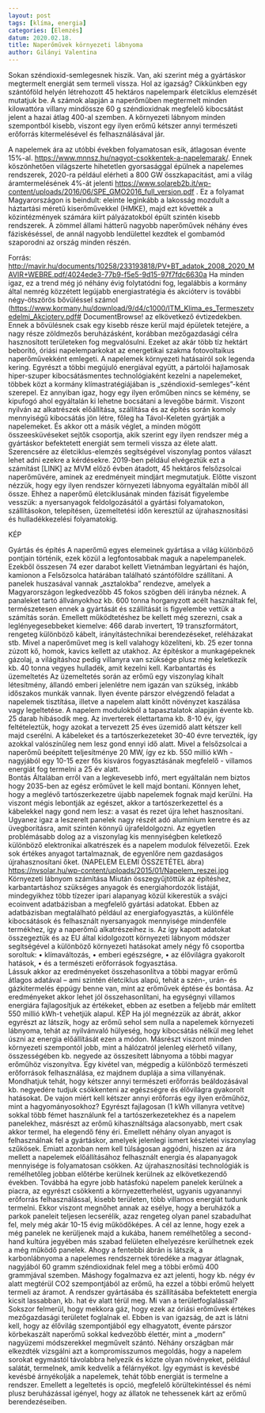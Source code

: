 ```yaml
---
layout: post
tags: [klíma, energia]
categories: [Elemzés]
datum: 2020.02.18.
title: Naperőművek környezeti lábnyoma 
author: Gilányi Valentina
---
```


Sokan széndioxid-semlegesnek hiszik. Van, aki szerint még a gyártáskor megtermelt energiát sem termeli vissza. Hol az igazság? Cikkünkben egy szántóföld helyén létrehozott 45 hektáros napelempark életciklus elemzését mutatjuk be. A számok alapján a naperőműben megtermelt minden kilowattóra villany mindössze 60 g széndioxidnak megfelelő kibocsátást jelent a hazai átlag 400-al szemben. A környezeti lábnyom minden szempontból kisebb, viszont egy ilyen erőmű kétszer annyi természeti erőforrás kitermelésével és felhasználásával jár. 

A napelemek ára az utóbbi években folyamatosan esik, átlagosan évente 15%-al. https://www.mnnsz.hu/nagyot-csokkentek-a-napelemarak/. Ennek köszönhetően világszerte hihetetlen gyorsasággal épülnek a napelemes rendszerek, 2020-ra például elérheti a 800 GW összkapacitást, ami a világ áramtermelésének 4%-át jelenti https://www.solareb2b.it/wp-content/uploads/2016/06/SPE_GMO2016_full_version.pdf . Ez a folyamat Magyarországon is beindult:  eleinte leginkább a lakosság mozdult a háztartási méretű kiserőművekkel (HMKE), majd ezt követték a közintézmények számára kiírt pályázatokból épült szintén kisebb rendszerek. A zömmel állami hátterű nagyobb naperőművek néhány éves fáziskéséssel, de annál nagyobb lendülettel kezdtek el gombamód szaporodni az ország minden részén. 

Forrás: http://mavir.hu/documents/10258/233193818/PV+BT_adatok_2008_2020_MAVIR+WEBRE.pdf/4024ede3-77b9-f5e5-9d15-97f7fdc6630a
Ha minden igaz, ez a trend még jó néhány évig folytatódni fog, legalábbis a kormány által nemrég közzétett legújabb energiastratégia és akcióterv is további négy-ötszörös  bővüléssel számol (https://www.kormany.hu/download/9/d4/c1000/ITM_Klima_es_Termeszetvedelmi_Akcioterv.pdf# DocumentBrowse! az elkövetkező évtizedekben. Ennek a bővülésnek csak egy kisebb része kerül majd épületek tetejére, a nagy része zöldmezős beruházásként, korábban mezőgazdasági célra hasznosított területeken fog megvalósulni. Ezeket az akár több tíz hektárt beborító, óriási napelemparkokat az energetikai szakma fotovoltaikus naperőművekként emlegeti. 
A napelemek környezeti hatásairól sok legenda kering. Egyrészt a többi megújuló energiával együtt, a pártolói hajlamosak hiper-szuper kibocsátásmentes technológiaként kezelni a napelemeket, többek közt a kormány klímastratégiájában is „széndioxid-semleges”-ként szerepel. Ez annyiban igaz, hogy egy ilyen erőműben nincs se kémény, se kipufogó ahol egyáltalán ki lehetne bocsátani a levegőbe bármit. Viszont nyilván az alkatrészek előállítása, szállítása és az építés során komoly mennyiségű kibocsátás jön létre, főleg ha Távol-Keleten gyártják a napelemeket. És akkor ott a másik véglet, a minden mögött összeesküvéseket sejtők csoportja, akik szerint egy ilyen rendszer még a gyártáskor befektetett energiát sem termeli vissza az élete alatt. 
Szerencsére az életciklus-elemzés segítségével viszonylag pontos választ lehet adni ezekre a kérdésekre. 2019-ben például elvégeztük ezt a számítást [LINK] az MVM előző évben átadott, 45 hektáros felsőzsolcai naperőművére, aminek az eredményeit mindjárt megmutatjuk. Előtte viszont nézzük, hogy egy ilyen rendszer környezeti lábnyoma egyáltalán miből áll össze. Ehhez a naperőmű életciklusának minden fázisát figyelembe vesszük: a nyersanyagok feldolgozásától a gyártási folyamatokon, szállításokon, telepítésen, üzemeltetési időn keresztül az újrahasznosítási és hulladékkezelési folyamatokig. 

KÉP

Gyártás és építés
A naperőmű egyes elemeinek gyártása a világ különböző pontjain történik, ezek közül a legfontosabbak maguk a napelempanelek. Ezekből összesen 74 ezer darabot kellett Vietnámban legyártani és hajón, kamionon a Felsőzsolca határában található szántóföldre szállítani. A panelek huszasával vannak „asztalokba” rendezve, amelyek a Magyarországon legkedvezőbb 45 fokos szögben déli irányba néznek. A panaleket tartó állványokhoz kb. 600 tonna horganyzott acélt használtak fel, természetesen ennek a gyártását és szállítását is figyelembe vettük a számítás során. Emellett működtetéshez be kellett még szerezni, csak a leglényegesebbeket kiemelve: 466 darab invertert, 19 transzformátort, rengeteg különböző kábelt, irányítástechnikai berendezéseket, reléházakat  stb. Mivel a naperőművet meg is kell valahogy közelíteni, kb. 25 ezer tonna zúzott kő, homok, kavics kellett az utakhoz. Az építéskor a munkagépeknek gázolaj, a világításhoz pedig villanyra van szüksége plusz még keletkezik kb. 40 tonna vegyes hulladék, amit kezelni kell. 
Karbantartás és üzemeltetés
Az üzemeltetés során az erőmű egy viszonylag kihalt létesítmény, állandó emberi jelenlétre nem igazán van szükség, inkább időszakos munkák vannak. Ilyen évente párszor elvégzendő feladat a napelemek tisztítása, illetve a napelem alatt kinőtt növényzet kaszálása vagy legeltetése. A napelem modulokból a tapasztalatok alapján évente kb. 25 darab hibásodik meg. Az inverterek élettartama kb. 8-10 év, így feltételeztük, hogy azokat a tervezett 25 éves üzemidő alatt kétszer kell majd cserélni. A kábeleket és a tartószerkezeteket 30-40 évre tervezték, így azokkal valószínűleg nem lesz gond ennyi idő alatt. Mivel a felsőzsolcai a naperőmű beépített teljesítménye 20 MW, így ez kb. 550 millió kWh - nagyjából egy 10-15 ezer fős kisváros fogyasztásának megfelelő - villamos energiát fog termelni a 25 év alatt.  
Bontás
Általában erről van a legkevesebb infó, mert egyáltalán nem biztos hogy 2035-ben az egész erőművet le kell majd bontani. Könnyen lehet, hogy a meglévő tartószerkezetre újabb napelemek fognak majd kerülni. Ha viszont mégis lebontják az egészet, akkor a tartószerkezettel és a kábelekkel nagy gond nem lesz: a vasat és rezet újra lehet hasznosítani. Ugyanez igaz a leszerelt panelek nagy részét adó alumínium keretre és az üvegborításra, amit szintén könnyű újrafeldolgozni. Az egyetlen problémásabb dolog az a viszonylag kis mennyiségben keletkező különböző elektronikai alkatrészek és a napelem modulok félvezetői. Ezek sok értékes anyagot tartalmaznak, de egyenlőre nem gazdaságos újrahasznosítani őket. 
(NAPELEM ELEMI ÖSSZETÉTEL ábra)  https://nvsolar.hu/wp-content/uploads/2015/01/Napelem_reszei.jpg 
Környezeti lábnyom számítása
Miután összegyűjtöttük az építéshez, karbantartáshoz szükséges anyagok és energiahordozók listáját, mindegyikhez több tízezer ipari alapanyag közül kikerestük a svájci ecoinvent adatbázisban a megfelelő gyártási adatokat. Ebben az adatbázisban megtalálható például az energiafogyasztás, a különféle kibocsátások és felhasznált nyersanyagok mennyisége mindenféle termékhez, így a naperőmű alkatrészeihez is. Az így kapott adatokat összegeztük és az EU által kidolgozott környezeti lábnyom módszer segítségével a különböző környezeti hatásokat amely négy fő csoportba soroltuk:
    • klímaváltozás, 
    • emberi egészségre, 
    • az élővilágra gyakorolt hatások,
    • és a természeti erőforrások fogyasztása.   
Lássuk akkor az eredményeket összehasonlítva a többi magyar erőmű átlagos adatával – ami szintén életciklus alapú, tehát a szén-, urán- és gázkitermelés éppúgy benne van, mint az erőművek éptése és bontása. Az eredményeket akkor lehet jól összehasonlítani, ha egységnyi villamos energiára fajlagosítjuk az értékeket, ebben az esetben a feljebb már említett 550 millió kWh-t vehetjük alapul.
KÉP
Ha jól megnézzük az ábrát, akkor egyrészt az látszik, hogy az erőmű sehol sem nulla a napelemek környezeti lábnyoma, tehát az nyilvánvaló hülyeség, hogy kibocsátás nélkül meg lehet úszni az energia előállítását ezen a módon. Másrészt viszont minden környezeti szempontól jobb, mint a hálózatról jelenleg elérhető villany, összességében kb. negyede az összesített lábnyoma a többi magyar erőműhöz viszonyítva. Egy kivétel van, mégpedig a különböző természeti erőforrások felhasználása, ez majdnem duplája a sima villanyénak. 
Mondhatjuk tehát, hogy kétszer annyi természeti erőforrás beáldozásával kb. negyedére tudjuk csökkenteni az egészségre és élővilágra gyakorolt hatásokat.
De vajon miért kell kétszer annyi erőforrás egy ilyen erőműhöz, mint a hagyományosokhoz? Egyrészt fajlagosan (1 kWh villanyra vetítve) sokkal több fémet használunk fel a tartószerkezetekhez és a napelem panelekhez, másrészt az erőmű kihasználtsága alacsonyabb, mert csak akkor termel, ha elegendő fény éri. Emellett néhány olyan anyagot is felhasználnak fel a gyártáskor, amelyek jelenlegi ismert készletei viszonylag szűkösek. 
Emiatt azonban nem kell túlságosan aggódni, hiszen az ára mellett a napelemek előállításához felhasznált energia és alapanyagok mennyisége is folyamatosan csökken. 
Az újrahasznosítási technológiák is remélhetőleg jobban előtérbe kerülnek kerülnek az elkövetkezendő években. Továbbá ha egyre jobb hatásfokú napelem panelek kerülnek a piacra, az egyrészt csökkenti a környezetterhelést, ugyanis ugyanannyi erőforrás felhasználással, kisebb területen, több villamos energiát tudunk termelni. Ekkor viszont megnőhet annak az esélye, hogy a beruházók a parkok paneleit teljesen lecserélik, azaz rengeteg olyan panel szabadulhat fel, mely még akár 10-15 évig működőképes. A cél az lenne, hogy ezek a még panelek ne kerüljenek majd a kukába, hanem remélhetőleg a second-hand kultúra jegyében más szabad felületen elhelyezésre kerülhetnek ezek a még működő panelek. 
Ahogy a fentebbi ábrán is látszik, a karbonlábnyoma a napelemes rendszernek töredéke a magyar átlagnak, nagyjából 60 gramm széndioxidnak felel meg a többi erőmű 400 grammjával szemben. Máshogy fogalmazva ez azt jelenti, hogy kb. négy év alatt megtérül CO2 szempontjából az erőmű, ha ezzel a többi erőmű helyett termeli az áramot. A rendszer gyártásába és szállításába befektetett energia kicsit lassabban, kb. hat év alatt térül meg.
Mi van a területfoglalással?
Sokszor felmerül, hogy mekkora gáz, hogy ezek az óriási erőművek értékes mezőgazdasági területet foglalnak el. Ebben is van igazság, de azt is látni kell, hogy az élővilág szempontjából egy elhagyatott, évente párszor körbekaszált naperőmű sokkal kedvezőbb élettér, mint a „modern” nagyüzemi  módszerekkel megművelt szántó. Néhány országban már elkezdték vizsgálni azt a kompromisszumos megoldás, hogy a napelem sorokat egymástól távolabbra helyezik és közte olyan növényeket, például salátát, termelnek, amik kedvelik a félárnyékot. Így egymást is kevésbé kevésbé árnyékolják a napelemek, tehát több energiát is termelne a rendszer. Emellett a legeltetés is opció, megfelelő körültekintéssel és némi plusz beruházással igényel, hogy az állatok ne tehessenek kárt az erőmű berendezéseiben.  
